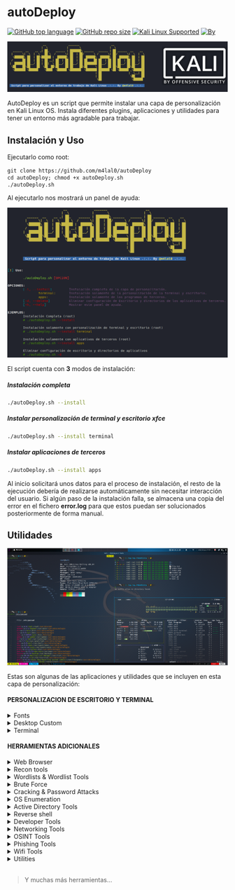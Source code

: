# autoDeploy

[![GitHub top language](https://img.shields.io/github/languages/top/m4lal0/autoDeploy?logo=gnu-bash&style=flat-square)](#)
[![GitHub repo size](https://img.shields.io/github/repo-size/m4lal0/autoDeploy?logo=webpack&style=flat-square)](#)
[![Kali Linux Supported](https://img.shields.io/badge/Kali_Linux_2020_&_2021-Supported-blue?style=flat-square&logo=kali-linux)](#)
[![By](https://img.shields.io/badge/By-m4lal0-green?style=flat-square&logo=github)](#)

![autoDeploy](./images/autodeploy.png)

AutoDeploy es un script que permite instalar una capa de personalización en Kali Linux OS. Instala diferentes plugins, aplicaciones y utilidades para tener un entorno más agradable para trabajar.

## Instalación y Uso

Ejecutarlo como root:

```
git clone https://github.com/m4lal0/autoDeploy
cd autoDeploy; chmod +x autoDeploy.sh
./autoDeploy.sh
```

Al ejecutarlo nos mostrará un panel de ayuda:

![HelpPanel](./images/helpPanel.png)

El script cuenta con **3** modos de instalación:
##### Instalación completa
```sh
./autoDeploy.sh --install
```
##### Instalar personalización de terminal y escritorio xfce
```sh
./autoDeploy.sh --install terminal
```
##### Instalar aplicaciones de terceros
```sh
./autoDeploy.sh --install apps
```

Al inicio solicitará unos datos para el proceso de instalación, el resto de la ejecución debería de realizarse automáticamente sin necesitar interacción del usuario. Si algún paso de la instalación falla, se almacena una copia del error en el fichero **error.log** para que estos puedan ser solucionados posteriormente de forma manual.

## Utilidades

![autoDeploy](./images/preview.png)

Estas son algunas de las aplicaciones y utilidades que se incluyen en esta capa de personalización:

#### PERSONALIZACION DE ESCRITORIO Y TERMINAL

<details>
<summary>Fonts</summary>

- Hacker Nerd
- Fira Code

</details>

<details>
<summary>Desktop Custom</summary>

- xfce custom
- rofi
- i3lock-fancy
- Notifications custom
- Candy-icons
- Wallpapers

</details>

<details>
<summary>Terminal</summary>

- zsh
- zsh plugins
- lsd
- bat
- fzf
- fd-find
- cheat
- powerlevel10k
- Oh my Tmux!
- mate terminal custom
- terminator

</details>

#### HERRAMIENTAS ADICIONALES

<details>
<summary>Web Browser</summary>

- Firefox
- Brave
- TOR Browser

</details>

<details>
<summary>Recon tools</summary>

- Port Scanning
	- amass
	- Naabu
- Subdomains
	- Subblist3r
	- SubFinder
	- Assetfinder
	- Subbrute
	- AltDNS
	- httprobe
- DNS Lookups
	- Hakrevdns
	- dnsx
	- DNSGen
	- MassDNS
- Crawler
	- Hakrawler
	- Evine
	- Certgraph
- Fuzzer
	- Dirsearch
	- GoBuster
	- ffuf
	- URLBuster
	- CRLFuzz
	- Cross Site Scripting
	- XXStrike
	- Uniscan
	- Feroxbuster
- CMS
	- WAScan
	- CMSeeK
	- WPSeku
	- Vulnx
	- Droopescan
	- Wordpress-Exploit-Framework
	- Drupwn
	- Typo3Scan
	- WPForce
	- joomlavs
	- jscanner
- Metadata
	- Metagoofil

</details>

<details>
<summary>Wordlists & Wordlist Tools</summary>

- Fuzzdb
- Seclists
- Cupp
- CWFF

</details>

<details>
<summary>Brute Force</summary>

- crowbar
- BruteMap
- sucrack

</details>

<details>
<summary>Cracking & Password Attacks</summary>

- HashCat
- Hashid
- Pyrit
- Decodify

</details>

<details>
<summary>OS Enumeration</summary>

- htbenum
- linux-smart-enumeration
- LinEnum
- pspy
- Windows Exploit Suggerter (WES-NG)
- PrivescCheck
- Unix-Privesc-Check
- WinPwn
- JAWS

</details>

<details>
<summary>Active Directory Tools</summary>

- CrackMapExec
- Nishang
- PowerSploit
- ADRecon

</details>

<details>
<summary>Reverse shell</summary>

- rlwrap
- pwncat
- GTFOBLookup
- revshellgen
- Rustcat

</details>

<details>
<summary>Developer Tools</summary>

- Golang
- html2text
- Virtualenv
- pipenv
- Impacket-Python

</details>

<details>
<summary>Networking Tools</summary>

- Htop
- bpytop
- Gotop
- BashTOP
- Updog
- httpx
- SMBGhost
- Chisel
- WhatMask
- GoDoH
- DNScat2
- Apple-bleee

</details>

<details>
<summary>OSINT Tools</summary>

- steghide
- twint
- Sherlock-Project
- userSearch
- go-Dork
- OSRFramework

</details>

<details>
<summary>Phishing Tools</summary>

- SocialFish
- Zphisher
- Maskphish
- FAQUE

</details>

<details>
<summary>Wifi Tools</summary>

- Xerosploit
- Airgeddon
- WifiAttack
- PSKracker
- Airgraph-ng
- hostapd-mana

</details>

<details>
<summary>Utilities</summary>

- xClip
- LibreOffice
- Thunderbird
- LaTeX
- NordVPN
- Tempomail
- Pandoc
- SauronEye
- feh
- Trash-cli
- Firejail

</details>

<br>

> Y muchas más herramientas...